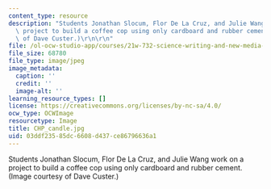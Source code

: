 ```yaml
---
content_type: resource
description: "Students Jonathan Slocum, Flor De La Cruz, and Julie Wang work on a\
  \ project to build a coffee cop using only cardboard and rubber cement. (Image courtesy\
  \ of Dave Custer.)\r\n\r\n"
file: /ol-ocw-studio-app/courses/21w-732-science-writing-and-new-media-fall-2010/03ddf23585dc6608d437ce86796636a1_CHP_candle.jpg
file_size: 68780
file_type: image/jpeg
image_metadata:
  caption: ''
  credit: ''
  image-alt: ''
learning_resource_types: []
license: https://creativecommons.org/licenses/by-nc-sa/4.0/
ocw_type: OCWImage
resourcetype: Image
title: CHP_candle.jpg
uid: 03ddf235-85dc-6608-d437-ce86796636a1
---
```

Students Jonathan Slocum, Flor De La Cruz, and Julie Wang work on a project to build a coffee cop using only cardboard and rubber cement. (Image courtesy of Dave Custer.)

